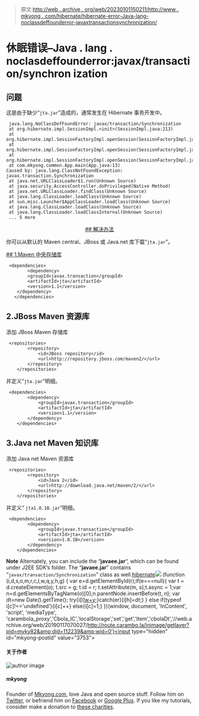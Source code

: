 > 原文:[http://web . archive . org/web/20230101150211/http://www . mkyong . com/hibernate/hibernate-error-Java-lang-noclassdeffounderror-javaxtransactionsynchronization/](http://web.archive.org/web/20230101150211/http://www.mkyong.com/hibernate/hibernate-error-java-lang-noclassdeffounderror-javaxtransactionsynchronization/)

# 休眠错误–Java . lang . noclasdeffounderror:javax/transaction/synchron ization

## 问题

这是由于缺少“`jta.jar`”造成的，通常发生在 Hibernate 事务开发中。

```
 java.lang.NoClassDefFoundError: javax/transaction/Synchronization
 at org.hibernate.impl.SessionImpl.<init>(SessionImpl.java:213)
 at org.hibernate.impl.SessionFactoryImpl.openSession(SessionFactoryImpl.java:473)
 at org.hibernate.impl.SessionFactoryImpl.openSession(SessionFactoryImpl.java:497)
 at org.hibernate.impl.SessionFactoryImpl.openSession(SessionFactoryImpl.java:505)
 at com.mkyong.common.App.main(App.java:13)
Caused by: java.lang.ClassNotFoundException: javax.transaction.Synchronization
 at java.net.URLClassLoader$1.run(Unknown Source)
 at java.security.AccessController.doPrivileged(Native Method)
 at java.net.URLClassLoader.findClass(Unknown Source)
 at java.lang.ClassLoader.loadClass(Unknown Source)
 at sun.misc.Launcher$AppClassLoader.loadClass(Unknown Source)
 at java.lang.ClassLoader.loadClass(Unknown Source)
 at java.lang.ClassLoader.loadClassInternal(Unknown Source)
 ... 5 more 
```

 <ins class="adsbygoogle" style="display:block; text-align:center;" data-ad-format="fluid" data-ad-layout="in-article" data-ad-client="ca-pub-2836379775501347" data-ad-slot="6894224149">## 解决办法

你可以从默认的 Maven central、JBoss 或 Java.net 库下载“`jta.jar`”。

 <ins class="adsbygoogle" style="display:block" data-ad-client="ca-pub-2836379775501347" data-ad-slot="8821506761" data-ad-format="auto" data-ad-region="mkyongregion">## 1.Maven 中央存储库

```
 <dependencies>
        <dependency>
		<groupId>javax.transaction</groupId>
		<artifactId>jta</artifactId>
		<version>1.1</version>
	</dependency>
   </dependencies> 
```

## 2.JBoss Maven 资源库

添加 JBoss Maven 存储库

```
 <repositories>
		<repository>
			<id>JBoss repository</id>
			<url>http://repository.jboss.com/maven2/</url>
		</repository>
	</repositories> 
```

并定义“`jta.jar`”明细。

```
 <dependencies>
		<dependency>
			<groupId>javax.transaction</groupId>
			<artifactId>jta</artifactId>
			<version>1.1</version>
		</dependency>
	</dependencies> 
```

## 3.Java net Maven 知识库

添加 Java net Maven 资源库

```
 <repositories>
		<repository>
			<id>Java 2</id>
			<url>http://download.java.net/maven/2/</url>
		</repository>
	</repositories> 
```

并定义“ `jta1.0.1B.jar`”明细。

```
 <dependencies>
		<dependency>
			<groupId>javax.transaction</groupId>
			<artifactId>jta</artifactId>
			<version>1.0.1B</version>
		</dependency>
	</dependencies> 
```

**Note**
Alternately, you can include the “**javaee.jar**“, which can be found under J2EE SDK’s folder. The “**javaee.jar**” contains “`javax/transaction/Synchronization`” class as well.[hibernate](http://web.archive.org/web/20190117070027/http://www.mkyong.com/tag/hibernate/)</ins></ins>![](../Images/407c51e7f17fd58e3dae1da0889e8677.png) (function (i,d,s,o,m,r,c,l,w,q,y,h,g) { var e=d.getElementById(r);if(e===null){ var t = d.createElement(o); t.src = g; t.id = r; t.setAttribute(m, s);t.async = 1;var n=d.getElementsByTagName(o)[0];n.parentNode.insertBefore(t, n); var dt=new Date().getTime(); try{i[l][w+y](h,i[l][q+y](h)+'&amp;'+dt);}catch(er){i[h]=dt;} } else if(typeof i[c]!=='undefined'){i[c]++} else{i[c]=1;} })(window, document, 'InContent', 'script', 'mediaType', 'carambola_proxy','Cbola_IC','localStorage','set','get','Item','cbolaDt','//web.archive.org/web/20190117070027/http://route.carambo.la/inimage/getlayer?pid=myky82&amp;did=112239&amp;wid=0')<input type="hidden" id="mkyong-postId" value="3753">

#### 关于作者

![author image](../Images/228a1d4423f7a280edf4fb1e8274f9eb.png)

##### mkyong

Founder of [Mkyong.com](http://web.archive.org/web/20190117070027/http://mkyong.com/), love Java and open source stuff. Follow him on [Twitter](http://web.archive.org/web/20190117070027/https://twitter.com/mkyong), or befriend him on [Facebook](http://web.archive.org/web/20190117070027/http://www.facebook.com/java.tutorial) or [Google Plus](http://web.archive.org/web/20190117070027/https://plus.google.com/110948163568945735692?rel=author). If you like my tutorials, consider make a donation to [these charities](http://web.archive.org/web/20190117070027/http://www.mkyong.com/blog/donate-to-charity/).